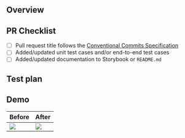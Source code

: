 <!-- Thank you for your contribution to the Typist repository. -->

<!-- Please remove all sections that are not relevant. -->

## Overview

<!-- Please include a summary of the changes and the related issue. -->
<!-- Please also include relevant motivation and context. -->

## PR Checklist

<!-- Feel free to remove the lines that are not applicable or leave them unchecked. -->

- [ ] Pull request title follows the [Conventional Commits Specification](https://www.conventionalcommits.org/)
- [ ] Added/updated unit test cases and/or end-to-end test cases
- [ ] Added/updated documentation to Storybook or `README.md`

## Test plan

<!-- Please add a complete step-by-step description on how to test the changes. -->

<!--
- Open the preview Storybook deployed to Netlify
- Open the `Rich-text → Default` story
- Do something else…
    - [ ] Observe that this happened
-->

## Demo

| Before                      | After                      |
| --------------------------- | -------------------------- |
| ![](BEFORE_IMAGE_LINK_HERE) | ![](AFTER_IMAGE_LINK_HERE) |
